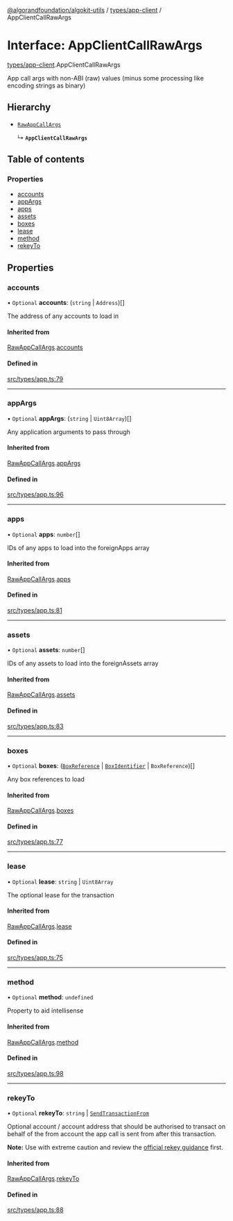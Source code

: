 [@algorandfoundation/algokit-utils](../README.md) / [types/app-client](../modules/types_app_client.md) / AppClientCallRawArgs

# Interface: AppClientCallRawArgs

[types/app-client](../modules/types_app_client.md).AppClientCallRawArgs

App call args with non-ABI (raw) values (minus some processing like encoding strings as binary)

## Hierarchy

- [`RawAppCallArgs`](types_app.RawAppCallArgs.md)

  ↳ **`AppClientCallRawArgs`**

## Table of contents

### Properties

- [accounts](types_app_client.AppClientCallRawArgs.md#accounts)
- [appArgs](types_app_client.AppClientCallRawArgs.md#appargs)
- [apps](types_app_client.AppClientCallRawArgs.md#apps)
- [assets](types_app_client.AppClientCallRawArgs.md#assets)
- [boxes](types_app_client.AppClientCallRawArgs.md#boxes)
- [lease](types_app_client.AppClientCallRawArgs.md#lease)
- [method](types_app_client.AppClientCallRawArgs.md#method)
- [rekeyTo](types_app_client.AppClientCallRawArgs.md#rekeyto)

## Properties

### accounts

• `Optional` **accounts**: (`string` \| `Address`)[]

The address of any accounts to load in

#### Inherited from

[RawAppCallArgs](types_app.RawAppCallArgs.md).[accounts](types_app.RawAppCallArgs.md#accounts)

#### Defined in

[src/types/app.ts:79](https://github.com/algorandfoundation/algokit-utils-ts/blob/main/src/types/app.ts#L79)

___

### appArgs

• `Optional` **appArgs**: (`string` \| `Uint8Array`)[]

Any application arguments to pass through

#### Inherited from

[RawAppCallArgs](types_app.RawAppCallArgs.md).[appArgs](types_app.RawAppCallArgs.md#appargs)

#### Defined in

[src/types/app.ts:96](https://github.com/algorandfoundation/algokit-utils-ts/blob/main/src/types/app.ts#L96)

___

### apps

• `Optional` **apps**: `number`[]

IDs of any apps to load into the foreignApps array

#### Inherited from

[RawAppCallArgs](types_app.RawAppCallArgs.md).[apps](types_app.RawAppCallArgs.md#apps)

#### Defined in

[src/types/app.ts:81](https://github.com/algorandfoundation/algokit-utils-ts/blob/main/src/types/app.ts#L81)

___

### assets

• `Optional` **assets**: `number`[]

IDs of any assets to load into the foreignAssets array

#### Inherited from

[RawAppCallArgs](types_app.RawAppCallArgs.md).[assets](types_app.RawAppCallArgs.md#assets)

#### Defined in

[src/types/app.ts:83](https://github.com/algorandfoundation/algokit-utils-ts/blob/main/src/types/app.ts#L83)

___

### boxes

• `Optional` **boxes**: ([`BoxReference`](types_app.BoxReference.md) \| [`BoxIdentifier`](../modules/types_app.md#boxidentifier) \| `BoxReference`)[]

Any box references to load

#### Inherited from

[RawAppCallArgs](types_app.RawAppCallArgs.md).[boxes](types_app.RawAppCallArgs.md#boxes)

#### Defined in

[src/types/app.ts:77](https://github.com/algorandfoundation/algokit-utils-ts/blob/main/src/types/app.ts#L77)

___

### lease

• `Optional` **lease**: `string` \| `Uint8Array`

The optional lease for the transaction

#### Inherited from

[RawAppCallArgs](types_app.RawAppCallArgs.md).[lease](types_app.RawAppCallArgs.md#lease)

#### Defined in

[src/types/app.ts:75](https://github.com/algorandfoundation/algokit-utils-ts/blob/main/src/types/app.ts#L75)

___

### method

• `Optional` **method**: `undefined`

Property to aid intellisense

#### Inherited from

[RawAppCallArgs](types_app.RawAppCallArgs.md).[method](types_app.RawAppCallArgs.md#method)

#### Defined in

[src/types/app.ts:98](https://github.com/algorandfoundation/algokit-utils-ts/blob/main/src/types/app.ts#L98)

___

### rekeyTo

• `Optional` **rekeyTo**: `string` \| [`SendTransactionFrom`](../modules/types_transaction.md#sendtransactionfrom)

Optional account / account address that should be authorised to transact on behalf of the from account the app call is sent from after this transaction.

**Note:** Use with extreme caution and review the [official rekey guidance](https://developer.algorand.org/docs/get-details/accounts/rekey/) first.

#### Inherited from

[RawAppCallArgs](types_app.RawAppCallArgs.md).[rekeyTo](types_app.RawAppCallArgs.md#rekeyto)

#### Defined in

[src/types/app.ts:88](https://github.com/algorandfoundation/algokit-utils-ts/blob/main/src/types/app.ts#L88)
